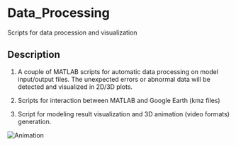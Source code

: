 # Data_Processing
Scripts for data procession and visualization


## Description
1. A couple of MATLAB scripts for automatic data processing on model input/output
files. The unexpected errors or abnormal data will be detected and visualized in
2D/3D plots.

2. Scripts for interaction between MATLAB and Google Earth (kmz files) 

3. Script for modeling result visualization and 3D animation (video formats)
generation.

![Animation](https://github.com/YongqianGit/Data_Processing/blob/master/Animation_M5.gif)
